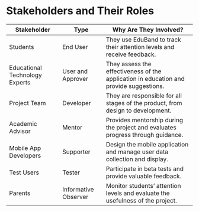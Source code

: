 # Stakeholders and Their Roles

| **Stakeholder**                | **Type**              | **Why Are They Involved?**                                                                 |
|-------------------------------|------------------------|---------------------------------------------------------------------------------------------|
| Students                      | End User               | They use EduBand to track their attention levels and receive feedback.                     |
| Educational Technology Experts | User and Approver      | They assess the effectiveness of the application in education and provide suggestions.     |
| Project Team                  | Developer              | They are responsible for all stages of the product, from design to development.            |
| Academic Advisor              | Mentor                 | Provides mentorship during the project and evaluates progress through guidance.            |
| Mobile App Developers         | Supporter              | Design the mobile application and manage user data collection and display.                 |
| Test Users                    | Tester                 | Participate in beta tests and provide valuable feedback.                                   |
| Parents                       | Informative Observer   | Monitor students’ attention levels and evaluate the usefulness of the project.             |
